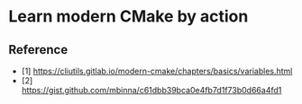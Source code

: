 # Learn modern CMake by action

## Reference
- [1] https://cliutils.gitlab.io/modern-cmake/chapters/basics/variables.html
- [2] https://gist.github.com/mbinna/c61dbb39bca0e4fb7d1f73b0d66a4fd1